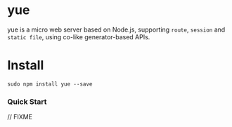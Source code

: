 # yue

yue is a micro web server based on Node.js, supporting `route`, `session` and `static file`, using co-like generator-based APIs.

# Install

```
sudo npm install yue --save
```

### Quick Start

// FIXME


